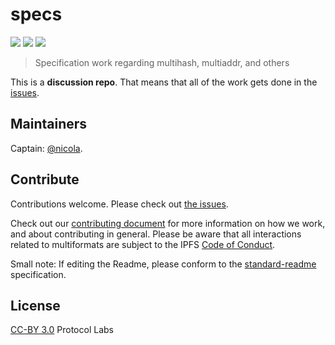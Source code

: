 # specs

[![](https://img.shields.io/badge/made%20by-Protocol%20Labs-blue.svg?style=flat-square)](http://ipn.io)
[![](https://img.shields.io/badge/project-multiformats-blue.svg?style=flat-square)](http://github.com/multiformats/multiformats)
[![](https://img.shields.io/badge/freenode-%23ipfs-blue.svg?style=flat-square)](http://webchat.freenode.net/?channels=%23ipfs)

> Specification work regarding multihash, multiaddr, and others

This is a **discussion repo**. That means that all of the work gets done in the [issues](https://github.com/ipfs/apps/issues).

## Maintainers

Captain: [@nicola](https://github.com/nicola).

## Contribute

Contributions welcome. Please check out [the issues](https://github.com/multiformats/specs/issues).

Check out our [contributing document](https://github.com/multiformats/multiformats/blob/master/contributing.md) for more information on how we work, and about contributing in general. Please be aware that all interactions related to multiformats are subject to the IPFS [Code of Conduct](https://github.com/ipfs/community/blob/master/code-of-conduct.md).

Small note: If editing the Readme, please conform to the [standard-readme](https://github.com/RichardLitt/standard-readme) specification.

## License

[CC-BY 3.0](https://creativecommons.org/licenses/by/3.0/us/) Protocol Labs
